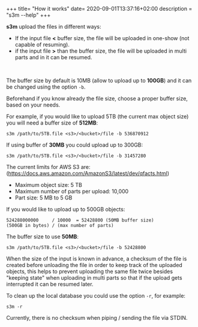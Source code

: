 +++
title= "How it works"
date= 2020-09-01T13:37:16+02:00
description = "s3m --help"
+++


**s3m** upload the files in different ways:

* If the input file **<** buffer size, the file will be uploaded in one-show (not capable of resuming).
* if the input file **>** than the buffer size, the file will be uploaded in multi parts and in it can be resumed.

&nbsp;

The buffer size by default is 10MB (allow to upload up to **100GB**) and it can
be changed using the option `-b`.

Beforehand if you know already the file size, choose a proper buffer size, based
on your needs.

For example, if you would like to upload 5TB (the current max object size) you
will need a buffer size of **512MB**:

    s3m /path/to/5TB.file <s3>/<bucket>/file -b 536870912


If using buffer of **30MB** you could upload up to 300GB:

    s3m /path/to/5TB.file <s3>/<bucket>/file -b 31457280


The current limits for AWS S3 are: (https://docs.aws.amazon.com/AmazonS3/latest/dev/qfacts.html)

- Maximum object size: 5 TB
- Maximum number of parts per upload:  10,000
- Part size: 5 MB to 5 GB

If you would like to upload up to 500GB objects:

```
524288000000     / 10000  = 52428800 (50MB buffer size)
(500GB in bytes) / (max number of parts)
```

The buffer size to use **50MB**:

    s3m /path/to/5TB.file <s3>/<bucket>/file -b 52428800



When the size of the input is known in advance, a checksum of the file is
created before unloading the file in order to keep track of the uploaded
objects, this helps to prevent uploading the same file twice besides "keeping
state" when uploading in multi parts so that if the upload gets interrupted it
can be resumed later.

To clean up the local database you could use the option `-r`, for example:

    s3m -r

Currently, there is no checksum when piping / sending the file via STDIN.
